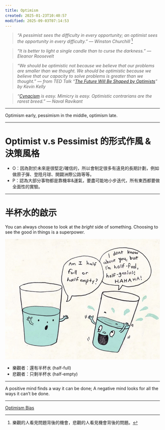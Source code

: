 ```yaml
---
title: Optimism
created: 2025-01-23T10:40:57
modified: 2025-09-03T07:14:53
---
```


> _“A pessimist sees the difficulty in every opportunity; an optimist sees the opportunity in every difficulty.” — Winston Churchill_ [^1]

> _“It is better to light a single candle than to curse the darkness.” — Eleanor Roosevelt_

> _“We should be optimistic not because we believe that our problems are smaller than we thought. We should be optimistic because we believe that our capacity to solve problems is greater than we thought.” — from TED Talk “[The Future Will Be Shaped by Optimists](https://www.youtube.com/watch?v=FrqBWQ-mVEc)” by Kevin Kelly_

> _“[Cynacism](cynacism.md) is easy. Mimicry is easy. Optimistic contrarians are the rarest breed.” — Naval Ravikant_

---

Optimism early, pessimism in the middle, optimism late.

---

# Optimist v.s Pessimist 的形式作風 \& 決策風格

* O：因為對於未來是很堅定/確信的，所以會制定很多有遠見的長期計劃，例如做原子彈、登陸月球、開闢洲際公路等等。
* P：認為大部分事物都是靠機率\&運氣，要盡可能地小步迭代，所有東西都要做全面性的實驗。

---

# 半杯水的啟示

You can always choose to look at the _bright_ side of something. Choosing to see the good in things is a superpower.

![](../_attachments/54d0dafde6e005689a0a1b02442b5bd2.jpg)

* 樂觀者：還有半杯水 (half-full)
* 悲觀者：只剩半杯水 (half-empty)

---

A positive mind finds a way it can be done; A negative mind looks for all the ways it can’t be done.

---

[Optimism Bias](https://sketchplanations.com/optimism-bias)

[^1]: 樂觀的人看見問題背後的機會，悲觀的人看見機會背後的問題。
